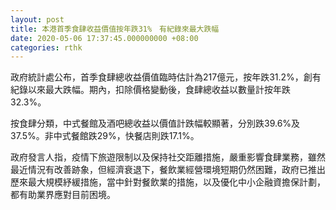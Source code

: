 ```yaml
---
layout: post
title: 本港首季食肆收益價值按年跌31%　有紀錄來最大跌幅
date: 2020-05-06 17:37:45.000000000 +08:00
categories: rthk
---
```


政府統計處公布，首季食肆總收益價值臨時估計為217億元，按年跌31.2%，創有紀錄以來最大跌幅。期內，扣除價格變動後，食肆總收益以數量計按年跌32.3%。

按食肆分類，中式餐館及酒吧總收益以價值計跌幅較顯著，分別跌39.6%及37.5%。非中式餐館跌29%，快餐店則跌17.1%。

政府發言人指，疫情下旅遊限制以及保持社交距離措施，嚴重影響食肆業務，雖然最近情況有改善跡象，但經濟衰退下，餐飲業經營環境短期仍然困難，政府已推出歷來最大規模紓緩措施，當中針對餐飲業的措施，以及優化中小企融資擔保計劃，都有助業界應對目前困境。
